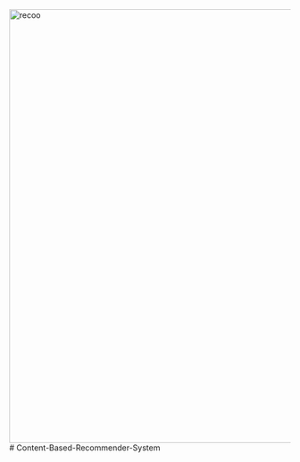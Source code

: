<img width="775" alt="recoo" src="https://user-images.githubusercontent.com/59733680/130980665-fd699b6d-9ef0-46b9-b442-71ccc2fb228f.png">
# Content-Based-Recommender-System
